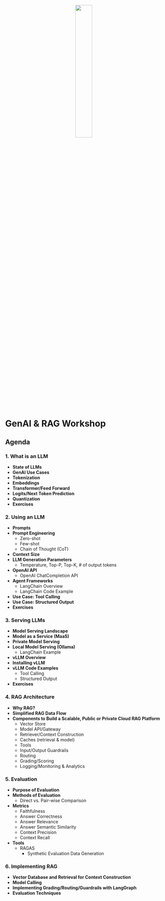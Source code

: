 <p align="center" width="100%">
    <img width="33%" src="https://www.silexdata.com/wp-content/uploads/2023/07/SILEX-LOGOS.png"> 
</p>

# GenAI & RAG Workshop

## Agenda

### 1. What is an LLM
- **State of LLMs**
- **GenAI Use Cases**
- **Tokenization**
- **Embeddings**
- **Transformer/Feed Forward**
- **Logits/Next Token Prediction**
- **Quantization**
- **Exercises**

### 2. Using an LLM
- **Prompts**
- **Prompt Engineering**
    - Zero-shot
    - Few-shot
    - Chain of Thought (CoT)
- **Context Size**
- **LLM Generation Parameters**
    - Temperature, Top-P, Top-K, # of output tokens
- **OpenAI API**
    - OpenAI ChatCompletion API
- **Agent Frameworks**
    - LangChain Overview
    - LangChain Code Example
- **Use Case: Tool Calling**
- **Use Case: Structured Output**
- **Exercises**

### 3. Serving LLMs
- **Model Serving Landscape**
- **Model as a Service (MaaS)**
- **Private Model Serving**
- **Local Model Serving (Ollama)**
    - LangChain Example
- **vLLM Overview**
- **Installing vLLM**
- **vLLM Code Examples**
    - Tool Calling
    - Structured Output
- **Exercises**

### 4. RAG Architecture
- **Why RAG?**
- **Simplified RAG Data Flow**
- **Components to Build a Scalable, Public or Private Cloud RAG Platform**
    - Vector Store
    - Model API/Gateway
    - Retriever/Context Construction
    - Caches (retrieval & model)
    - Tools
    - Input/Output Guardrails
    - Routing 
    - Grading/Scoring
    - Logging/Monitoring & Analytics

### 5. Evaluation
- **Purpose of Evaluation**
- **Methods of Evaluation**
    - Direct vs. Pair-wise Comparison
- **Metrics**
    - Faithfulness
    - Answer Correctness
    - Answer Relevance
    - Answer Semantic Similarity
    - Context Precision
    - Context Recall
- **Tools**
    - RAGAS
        - Synthetic Evaluation Data Generation

### 6. Implementing RAG
- **Vector Database and Retrieval for Context Construction**
- **Model Calling**
- **Implementing Grading/Routing/Guardrails with LangGraph**
- **Evaluation Techniques**
